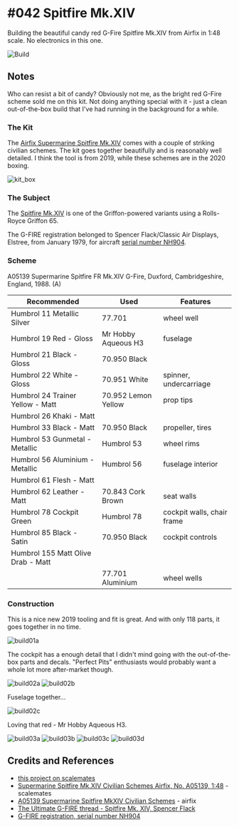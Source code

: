 # #042 Spitfire Mk.XIV

Building the beautiful candy red G-Fire Spitfire Mk.XIV from Airfix in 1:48 scale. No electronics in this one.

![Build](./assets/XIV_build.jpg?raw=true)

## Notes

Who can resist a bit of candy? Obviously not me, as the bright red G-Fire scheme sold me on this kit.
Not doing anything special with it - just a clean out-of-the-box build that I've had running in the background for a while.

### The Kit

The [Airfix Supermarine Spitfire Mk.XIV](https://www.scalemates.com/kits/airfix-a05139-supermarine-spitfire-mkxiv-civilian-schemes--1260842) comes with a couple of striking civilian schemes. The kit goes together beautifully and is reasonably well detailed. I think the tool is from 2019, while these schemes are in the 2020 boxing.

![kit_box](./assets/kit_box.jpg?raw=true)

### The Subject

The [Spitfire Mk.XIV](https://en.wikipedia.org/wiki/Supermarine_Spitfire_(Griffon-powered_variants)#Mk_XIV_(type_379))
is one of the Griffon-powered variants using a Rolls-Royce Griffon 65.

The G-FIRE registration belonged to Spencer Flack/Classic Air Displays, Elstree, from January 1979,
for aircraft [serial number NH904](http://www.warbirdregistry.org/spitregistry/spitfire-nh904.html).

### Scheme

A05139 Supermarine Spitfire FR Mk.XIV G-Fire, Duxford, Cambridgeshire, England, 1988. (A)

| Recommended | Used | Features |
|-------------|------|----------|
| Humbrol 11 Metallic Silver          | 77.701 | wheel well |
| Humbrol 19 Red - Gloss              | Mr Hobby Aqueous H3 | fuselage |
| Humbrol 21 Black - Gloss            | 70.950 Black |  |
| Humbrol 22 White - Gloss            | 70.951 White | spinner, undercarriage |
| Humbrol 24 Trainer Yellow - Matt    | 70.952 Lemon Yellow | prop tips |
| Humbrol 26 Khaki - Matt             | | |
| Humbrol 33 Black - Matt             | 70.950 Black | propeller, tires |
| Humbrol 53 Gunmetal - Metallic      | Humbrol 53 | wheel rims |
| Humbrol 56 Aluminium - Metallic     | Humbrol 56 | fuselage interior |
| Humbrol 61 Flesh - Matt             | | |
| Humbrol 62 Leather - Matt           | 70.843 Cork Brown | seat walls |
| Humbrol 78 Cockpit Green            | Humbrol 78 | cockpit walls, chair frame |
| Humbrol 85 Black - Satin            | 70.950 Black | cockpit controls|
| Humbrol 155 Matt Olive Drab - Matt  | | |
|                                     | 77.701 Aluminium | wheel wells |

### Construction

This is a nice new 2019 tooling and fit is great. And with only 118 parts, it goes together in no time.

![build01a](./assets/build01a.jpg?raw=true)

The cockpit has a enough detail that I didn't mind going with the out-of-the-box parts and decals. "Perfect Pits" enthusiasts would probably want a whole lot more after-market though.

![build02a](./assets/build02a.jpg?raw=true)
![build02b](./assets/build02b.jpg?raw=true)

Fuselage together...

![build02c](./assets/build02c.jpg?raw=true)

Loving that red -  Mr Hobby Aqueous H3.

![build03a](./assets/build03a.jpg?raw=true)
![build03b](./assets/build03b.jpg?raw=true)
![build03c](./assets/build03c.jpg?raw=true)
![build03d](./assets/build03d.jpg?raw=true)

## Credits and References

* [this project on scalemates](https://www.scalemates.com/profiles/mate.php?id=74137&p=projects&project=125161)
* [Supermarine Spitfire Mk.XIV Civilian Schemes Airfix, No. A05139, 1:48](https://www.scalemates.com/kits/airfix-a05139-supermarine-spitfire-mkxiv-civilian-schemes--1260842) - scalemates
* [A05139 Supermarine Spitfire MkXIV Civilian Schemes](https://uk.airfix.com/products/supermarine-spitfire-mkxiv-civilian-schemes-a05139) - airfix
* [The Ultimate G-FIRE thread - Spitfire Mk. XIV, Spencer Flack](https://www.britmodeller.com/forums/index.php?/topic/235085521-the-ultimate-g-fire-thread-spitfire-mk-xiv-spencer-flack/)
* [G-FIRE registration, serial number NH904](http://www.warbirdregistry.org/spitregistry/spitfire-nh904.html)
